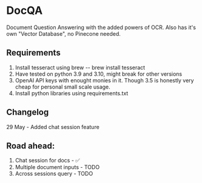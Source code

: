 # DocQA
Document Question Answering with the added powers of OCR. Also has it's own "Vector Database", no Pinecone needed.

## Requirements 
1. Install tesseract using brew -- brew install tesseract
2. Have tested on python 3.9 and 3.10, might break for other versions
3. OpenAI API keys with enought monies in it. Though 3.5 is honestly very cheap for personal small scale usage.
3. Install python libraries using requirements.txt

## Changelog
29 May - Added chat session feature

## Road ahead:
1. Chat session for docs - ✅
2. Multiple document inputs - TODO
3. Across sessions query - TODO

